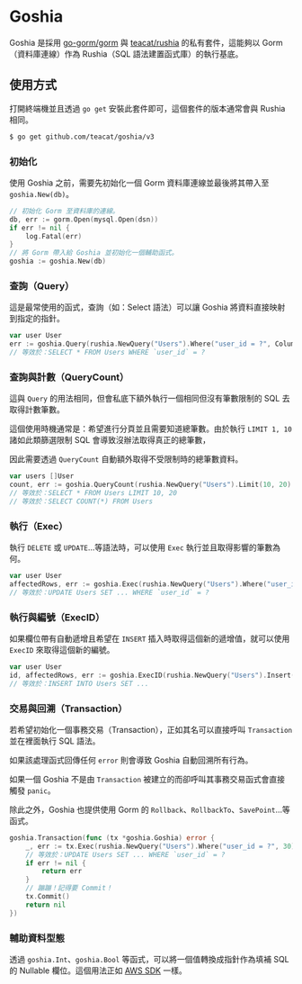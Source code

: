 # Goshia

Goshia 是採用 [go-gorm/gorm](https://github.com/go-gorm/gorm/) 與 [teacat/rushia](https://github.com/teacat/rushia/) 的私有套件，這能夠以 Gorm（資料庫連線）作為 Rushia（SQL 語法建置函式庫）的執行基底。

## 使用方式

打開終端機並且透過 `go get` 安裝此套件即可，這個套件的版本通常會與 Rushia 相同。

```bash
$ go get github.com/teacat/goshia/v3
```

### 初始化

使用 Goshia 之前，需要先初始化一個 Gorm 資料庫連線並最後將其帶入至 `goshia.New(db)`。

```go
// 初始化 Gorm 至資料庫的連線。
db, err := gorm.Open(mysql.Open(dsn))
if err != nil {
    log.Fatal(err)
}
// 將 Gorm 帶入給 Goshia 並初始化一個輔助函式。
goshia := goshia.New(db)
```

### 查詢（Query）

這是最常使用的函式，查詢（如：Select 語法）可以讓 Goshia 將資料直接映射到指定的指針。

```go
var user User
err := goshia.Query(rushia.NewQuery("Users").Where("user_id = ?", ColumnUserID, 10).Select(), &user)
// 等效於：SELECT * FROM Users WHERE `user_id` = ?
```

### 查詢與計數（QueryCount）

這與 `Query` 的用法相同，但會私底下額外執行一個相同但沒有筆數限制的 SQL 去取得計數筆數。

這個使用時機通常是：希望進行分頁並且需要知道總筆數。由於執行 `LIMIT 1, 10` 諸如此類篩選限制 SQL 會導致沒辦法取得真正的總筆數，

因此需要透過 `QueryCount` 自動額外取得不受限制時的總筆數資料。

```go
var users []User
count, err := goshia.QueryCount(rushia.NewQuery("Users").Limit(10, 20).Select(), &users)
// 等效於：SELECT * FROM Users LIMIT 10, 20
// 等效於：SELECT COUNT(*) FROM Users
```

### 執行（Exec）

執行 `DELETE` 或 `UPDATE`…等語法時，可以使用 `Exec` 執行並且取得影響的筆數為何。

```go
var user User
affectedRows, err := goshia.Exec(rushia.NewQuery("Users").Where("user_id = ?", 30).Update(user))
// 等效於：UPDATE Users SET ... WHERE `user_id` = ?
```

### 執行與編號（ExecID）

如果欄位帶有自動遞增且希望在 `INSERT` 插入時取得這個新的遞增值，就可以使用 `ExecID` 來取得這個新的編號。

```go
var user User
id, affectedRows, err := goshia.ExecID(rushia.NewQuery("Users").Insert(user))
// 等效於：INSERT INTO Users SET ...
```

### 交易與回溯（Transaction）

若希望初始化一個事務交易（Transaction），正如其名可以直接呼叫 `Transaction` 並在裡面執行 SQL 語法。

如果該處理函式回傳任何 `error` 則會導致 Goshia 自動回溯所有行為。

如果一個 Goshia 不是由 `Transaction` 被建立的而卻呼叫其事務交易函式會直接觸發 `panic`。

除此之外，Goshia 也提供使用 Gorm 的 `Rollback`、`RollbackTo`、`SavePoint`…等函式。

```go
goshia.Transaction(func (tx *goshia.Goshia) error {
    _, err := tx.Exec(rushia.NewQuery("Users").Where("user_id = ?", 30).Update(user))
    // 等效於：UPDATE Users SET ... WHERE `user_id` = ?
    if err != nil {
        return err
    }
    // 蹦蹦！記得要 Commit！
    tx.Commit()
    return nil
})
```

### 輔助資料型態

透過 `goshia.Int`、`goshia.Bool` 等函式，可以將一個值轉換成指針作為填補 SQL 的 Nullable 欄位。這個用法正如 [AWS SDK](https://docs.aws.amazon.com/sdk-for-go/api/aws/) 一樣。
